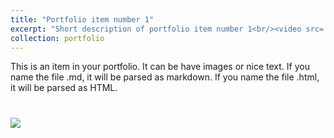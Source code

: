 ```yaml
---
title: "Portfolio item number 1"
excerpt: "Short description of portfolio item number 1<br/><video src='/files/5.mp4' width=180/></video>" 
collection: portfolio
---
```


This is an item in your portfolio. It can be have images or nice text. If you name the file .md, it will be parsed as markdown. If you name the file .html, it will be parsed as HTML. 

# <img src='/images/500x300.png'>
